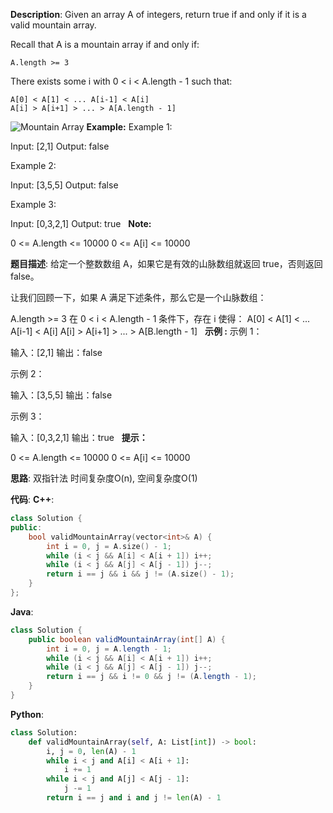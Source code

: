 __Description__:
Given an array A of integers, return true if and only if it is a valid mountain array.

Recall that A is a mountain array if and only if:
```
A.length >= 3
```
There exists some i with 0 < i < A.length - 1 such that:
```
A[0] < A[1] < ... A[i-1] < A[i]
A[i] > A[i+1] > ... > A[A.length - 1]
```
![Mountain Array](https://assets.leetcode.com/uploads/2019/10/20/hint_valid_mountain_array.png)
__Example:__
Example 1:

Input: [2,1]
Output: false

Example 2:

Input: [3,5,5]
Output: false

Example 3:

Input: [0,3,2,1]
Output: true
 
__Note:__

0 <= A.length <= 10000
0 <= A[i] <= 10000 

__题目描述__:
给定一个整数数组 A，如果它是有效的山脉数组就返回 true，否则返回 false。

让我们回顾一下，如果 A 满足下述条件，那么它是一个山脉数组：

A.length >= 3
在 0 < i < A.length - 1 条件下，存在 i 使得：
A[0] < A[1] < ... A[i-1] < A[i]
A[i] > A[i+1] > ... > A[B.length - 1]
 
__示例 :__
示例 1：

输入：[2,1]
输出：false

示例 2：

输入：[3,5,5]
输出：false

示例 3：

输入：[0,3,2,1]
输出：true
 
__提示：__

0 <= A.length <= 10000
0 <= A[i] <= 10000 

__思路__:
双指针法
时间复杂度O(n), 空间复杂度O(1)

__代码__:
__C++__:
```C++
class Solution {
public:
    bool validMountainArray(vector<int>& A) {
        int i = 0, j = A.size() - 1;
        while (i < j && A[i] < A[i + 1]) i++;
        while (i < j && A[j] < A[j - 1]) j--;
        return i == j && i && j != (A.size() - 1);
    }
};
```

__Java__:
```Java
class Solution {
    public boolean validMountainArray(int[] A) {
        int i = 0, j = A.length - 1;
        while (i < j && A[i] < A[i + 1]) i++;
        while (i < j && A[j] < A[j - 1]) j--;
        return i == j && i != 0 && j != (A.length - 1);
    }
}
```

__Python__:
```Python
class Solution:
    def validMountainArray(self, A: List[int]) -> bool:
        i, j = 0, len(A) - 1
        while i < j and A[i] < A[i + 1]:
            i += 1
        while i < j and A[j] < A[j - 1]:
            j -= 1
        return i == j and i and j != len(A) - 1
```